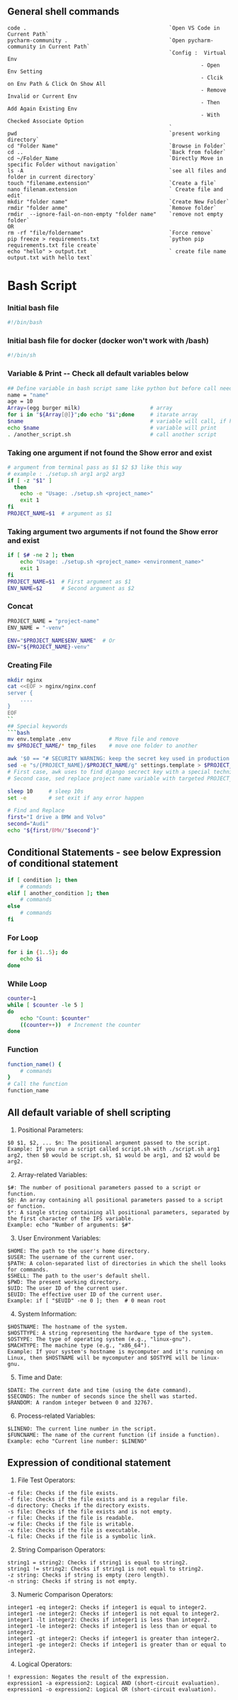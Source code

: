 ## General shell commands
```
code .                                             `Open VS Code in Current Path`
pycharm-community .                                `Open pycharm-community in Current Path`
                                                   `Config :  Virtual Env
                                                             - Open Env Setting
                                                             - Clcik on Env Path & Click On Show All
                                                             - Remove Invalid or Current Env
                                                             - Then Add Again Existing Env
                                                             - With Checked Associate Option 
                                                   `
pwd                                                `present working directory`
cd "Folder Name"                                   `Browse in Folder`
cd ..                                              `Back from folder`
cd ~/Folder_Name                                   `Directly Move in specific Folder without navigation`
ls -A                                              `see all files and folder in current directory`
touch "filename.extension"                         `Create a file`
nano filenam.extension                             ` Create file and edit`
mkdir "folder name"                                `Create New Folder`
rmdir "folder anme"                                `Remove folder`
rmdir  --ignore-fail-on-non-empty "folder name"    `remove not empty folder`
OR
rm -rf "file/foldername"                           `Force remove`
pip freeze > requirements.txt                      `python pip requirements.txt file create`
echo "hello" > output.txt                          ` create file name output.txt with hello text`
```

# Bash Script
### Initial bash file
```bash
#!/bin/bash
```
### Initial bash file for docker (docker won't work with /bash)
```bash
#!/bin/sh
```
### Variable & Print  -- Check all default variables below
```bash
## Define variable in bash script same like python but before call need to use $ sing
name = "name"
age = 10
Array=(egg burger milk)                      # array
for i in "${Array[@]}";do echo "$i";done     # itarate array
$name                                        # variable will call, if has any action it will happen or print
echo $name                                   # variable will print
. /another_script.sh                         # call another script
```
### Taking one argument if not found the Show error and exist
```bash
# argument from terminal pass as $1 $2 $3 like this way
# example : ./setup.sh arg1 arg2 arg3
if [ -z "$1" ]
  then
    echo -e "Usage: ./setup.sh <project_name>"
    exit 1
fi
PROJECT_NAME=$1  # argument as $1
```
### Taking argument two arguments if not found the Show error and exist
```bash
if [ $# -ne 2 ]; then
    echo "Usage: ./setup.sh <project_name> <environment_name>"
    exit 1
fi
PROJECT_NAME=$1  # First argument as $1
ENV_NAME=$2      # Second argument as $2
```
### Concat
```bash
PROJECT_NAME = "project-name"
ENV_NAME = "-venv"

ENV="$PROJECT_NAME$ENV_NAME"  # Or
ENV="${PROJECT_NAME}-venv"
```
### Creating File
```bash
mkdir nginx
cat <<EOF > nginx/nginx.conf
server {
    ....
}
EOF
``
## Special keywords
```bash
mv env.template .env            # Move file and remove
mv $PROJECT_NAME/* tmp_files    # move one folder to another

awk '$0 == "# SECURITY WARNING: keep the secret key used in production secret!" {i=1;next}; i && i++ < 2' ./$PROJECT_NAME/settings.py | tr -d '[:space:]' >> .env
sed -e "s/{PROJECT_NAME}/$PROJECT_NAME/g" settings.template > $PROJECT_NAME/settings.py
# First case, awk uses to find django secrect key with a special technique and placed in .env file
# Second case, sed replace project name variable with targeted PROJECT_NAME text, and move it in setting.py

sleep 10     # sleep 10s
set -e       # set exit if any error happen

# Find and Replace
first="I drive a BMW and Volvo"
second="Audi"
echo "${first/BMW/"$second"}"

```
## Conditional Statements - see below Expression of conditional statement
```bash
if [ condition ]; then
    # commands
elif [ another_condition ]; then
    # commands
else
    # commands
fi
```

### For Loop
```bash
for i in {1..5}; do
    echo $i
done
```
### While Loop
```bash
counter=1
while [ $counter -le 5 ]
do
    echo "Count: $counter"
    ((counter++))  # Increment the counter
done
```
### Function
```bash
function_name() {
    # commands
}
# Call the function
function_name
```
## All default variable of shell scripting
1. Positional Parameters:
```
$0 $1, $2, ... $n: The positional argument passed to the script.
Example: If you run a script called script.sh with ./script.sh arg1 arg2, then $0 would be script.sh, $1 would be arg1, and $2 would be arg2.
```
2. Array-related Variables:
```
$#: The number of positional parameters passed to a script or function.
$@: An array containing all positional parameters passed to a script or function.
$*: A single string containing all positional parameters, separated by the first character of the IFS variable.
Example: echo "Number of arguments: $#"
```
3. User Environment Variables:
```
$HOME: The path to the user's home directory.
$USER: The username of the current user.
$PATH: A colon-separated list of directories in which the shell looks for commands.
$SHELL: The path to the user's default shell.
$PWD: The present working directory.
$UID: The user ID of the current user.
$EUID: The effective user ID of the current user.
Example: if [ "$EUID" -ne 0 ]; then  # 0 mean root
```
4. System Information:
```
$HOSTNAME: The hostname of the system.
$HOSTTYPE: A string representing the hardware type of the system.
$OSTYPE: The type of operating system (e.g., "linux-gnu").
$MACHTYPE: The machine type (e.g., "x86_64").
Example: If your system's hostname is mycomputer and it's running on Linux, then $HOSTNAME will be mycomputer and $OSTYPE will be linux-gnu.
```
5. Time and Date:
```
$DATE: The current date and time (using the date command).
$SECONDS: The number of seconds since the shell was started.
$RANDOM: A random integer between 0 and 32767.
```
6. Process-related Variables:
```
$LINENO: The current line number in the script.
$FUNCNAME: The name of the current function (if inside a function).
Example: echo "Current line number: $LINENO"
```

## Expression of conditional statement
1. File Test Operators:
```
-e file: Checks if the file exists.
-f file: Checks if the file exists and is a regular file.
-d directory: Checks if the directory exists.
-s file: Checks if the file exists and is not empty.
-r file: Checks if the file is readable.
-w file: Checks if the file is writable.
-x file: Checks if the file is executable.
-L file: Checks if the file is a symbolic link.
```
2. String Comparison Operators:
```
string1 = string2: Checks if string1 is equal to string2.
string1 != string2: Checks if string1 is not equal to string2.
-z string: Checks if string is empty (zero length).
-n string: Checks if string is not empty.
```
3. Numeric Comparison Operators:
```
integer1 -eq integer2: Checks if integer1 is equal to integer2.
integer1 -ne integer2: Checks if integer1 is not equal to integer2.
integer1 -lt integer2: Checks if integer1 is less than integer2.
integer1 -le integer2: Checks if integer1 is less than or equal to integer2.
integer1 -gt integer2: Checks if integer1 is greater than integer2.
integer1 -ge integer2: Checks if integer1 is greater than or equal to integer2.
```
4. Logical Operators:
```
! expression: Negates the result of the expression.
expression1 -a expression2: Logical AND (short-circuit evaluation).
expression1 -o expression2: Logical OR (short-circuit evaluation).
```

